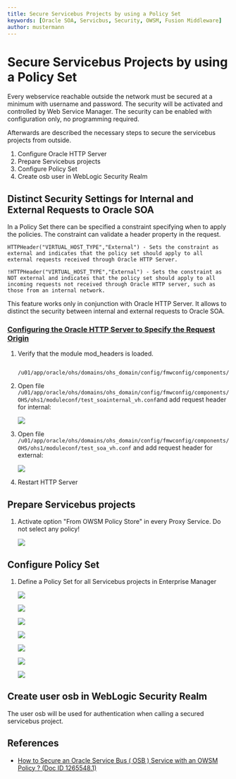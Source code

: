 ```yaml
---
title: Secure Servicebus Projects by using a Policy Set
keywords: [Oracle SOA, Servicbus, Security, OWSM, Fusion Middleware]
author: mustermann
---
```


# Secure Servicebus Projects by using a Policy Set

Every webservice reachable outside the network must be secured at a minimum with username and password. The security will be activated and controlled by Web Service Manager. The security can be enabled with configuration only, no programming required.

Afterwards are described the necessary steps to secure the servicebus projects from outside.

1. Configure Oracle HTTP Server
2. Prepare Servicebus projects
2. Configure Policy Set
3. Create osb user in WebLogic Security Realm


## Distinct Security Settings for Internal and External Requests to Oracle SOA

In a Policy Set there can be specified a constraint specifying when to apply the policies. The constraint
can validate a header property in the request.

```
HTTPHeader("VIRTUAL_HOST_TYPE","External") - Sets the constraint as external and indicates that the policy set should apply to all external requests received through Oracle HTTP Server.

!HTTPHeader("VIRTUAL_HOST_TYPE","External") - Sets the constraint as NOT external and indicates that the policy set should apply to all incoming requests not received through Oracle HTTP server, such as those from an internal network.
```

This feature works only in conjunction with Oracle HTTP Server. It allows to distinct the security between internal and external requests to Oracle SOA.

### [Configuring the Oracle HTTP Server to Specify the Request Origin](https://docs.oracle.com/middleware/12213/owsm/security/GUID-13F43DB4-C837-42C2-B6C5-6D6E07266415.htm#GUID-42BCAE2E-CDD7-416C-86C0-40521FD6A946)

1. Verify that the module mod_headers is loaded.

   ```
    /u01/app/oracle/ohs/domains/ohs_domain/config/fmwconfig/components/OHS/ohs1
   ```

2. Open file `/u01/app/oracle/ohs/domains/ohs_domain/config/fmwconfig/components/OHS/ohs1/moduleconf/test_soainternal_vh.conf`and add request header for internal:

    ![](../_static/2017-11-28_oracle-servicebus-security-policy-sets-8.PNG)

3. Open file `/u01/app/oracle/ohs/domains/ohs_domain/config/fmwconfig/components/OHS/ohs1/moduleconf/test_soa_vh.conf` and add request header for external:

    ![](../_static/2017-11-28_oracle-servicebus-security-policy-sets-9.PNG)

4. Restart HTTP Server

## Prepare Servicebus projects

1. Activate option "From OWSM Policy Store" in every Proxy Service. Do not select any policy!

   ![](../_static/2017-11-28_oracle-servicebus-security-policy-sets-1.PNG)


## Configure Policy Set

1. Define a Policy Set for all Servicebus projects in Enterprise Manager

   ![](../_static/2017-11-28_oracle-servicebus-security-policy-sets-7.PNG)

   ![](../_static/2017-11-28_oracle-servicebus-security-policy-sets-6.PNG)

   ![](../_static/2017-11-28_oracle-servicebus-security-policy-sets-5.PNG)

   ![](../_static/2017-11-28_oracle-servicebus-security-policy-sets-4.PNG)

   ![](../_static/2017-11-28_oracle-servicebus-security-policy-sets-10.PNG)

   ![](../_static/2017-11-28_oracle-servicebus-security-policy-sets-3.PNG)

   ![](../_static/2017-11-28_oracle-servicebus-security-policy-sets-2.PNG)

## Create user osb in WebLogic Security Realm

The user osb will be used for authentication when calling a secured servicebus project.

## References

- [	How to Secure an Oracle Service Bus ( OSB ) Service with an OWSM Policy ? (Doc ID 1265548.1)](https://support.oracle.com/epmos/faces/DocumentDisplay?_afrLoop=443851409625099&parent=DOCUMENT&sourceId=2318458.1&id=1265548.1&_afrWindowMode=0&_adf.ctrl-state=ck7i3ghsh_208)
